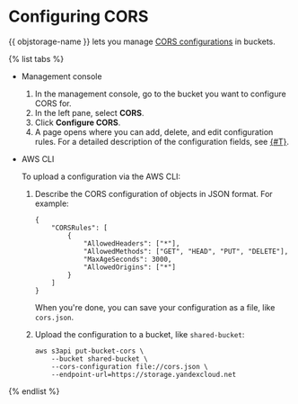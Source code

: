 # Configuring CORS

{{ objstorage-name }} lets you manage [CORS configurations](../../concepts/cors.md) in buckets.

{% list tabs %}

- Management console
    1. In the management console, go to the bucket you want to configure CORS for.
    2. In the left pane, select **CORS**.
    3. Click **Configure CORS**.
    4. A page opens where you can add, delete, and edit configuration rules. For a detailed description of the configuration fields, see [{#T}](../../s3/api-ref/cors/xml-config.md).

- AWS CLI

    To upload a configuration via the AWS CLI:

    1. Describe the CORS configuration of objects in JSON format. For example:

        ```
        {
            "CORSRules": [
                {
                    "AllowedHeaders": ["*"],
                    "AllowedMethods": ["GET", "HEAD", "PUT", "DELETE"],
                    "MaxAgeSeconds": 3000,
                    "AllowedOrigins": ["*"]
                }
            ]
        }
        ```

        When you're done, you can save your configuration as a file, like `cors.json`.

    2. Upload the configuration to a bucket, like `shared-bucket`:

        ```
        aws s3api put-bucket-cors \
            --bucket shared-bucket \
            --cors-configuration file://cors.json \
            --endpoint-url=https://storage.yandexcloud.net
        ```

{% endlist %}

